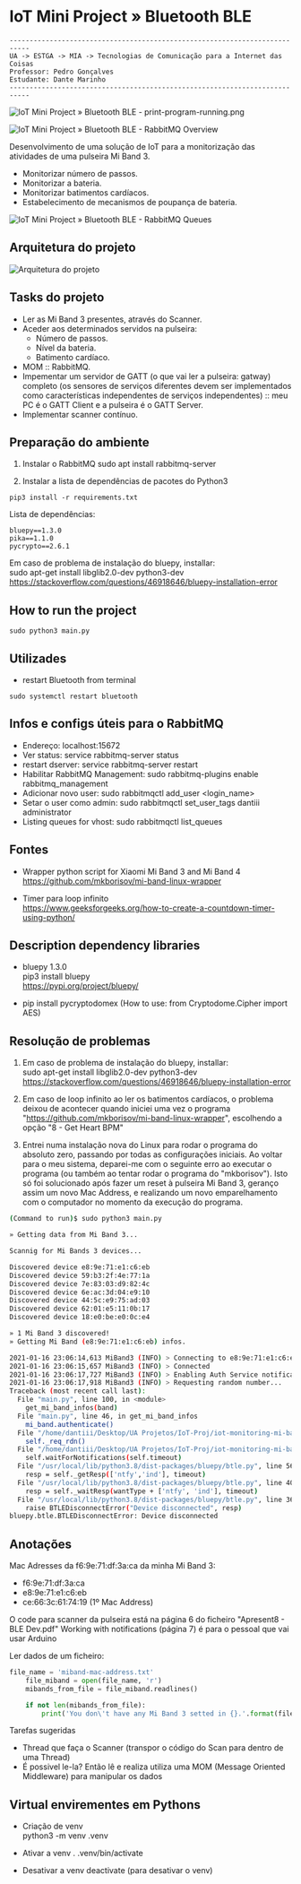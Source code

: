 # IoT Mini Project » Bluetooth BLE

``` 
---------------------------------------------------------------------------
UA -> ESTGA -> MIA -> Tecnologias de Comunicação para a Internet das Coisas
Professor: Pedro Gonçalves
Estudante: Dante Marinho
---------------------------------------------------------------------------
```

![IoT Mini Project » Bluetooth BLE - print-program-running.png](images/print-program-running.png)


![IoT Mini Project » Bluetooth BLE - RabbitMQ Overview](images/rabbit-overview.png)

Desenvolvimento de uma solução de IoT para a monitorização das atividades de uma pulseira Mi Band 3.
- Monitorizar número de passos.
- Monitorizar a bateria.
- Monitorizar batimentos cardíacos.
- Estabelecimento de mecanismos de poupança de bateria.

![IoT Mini Project » Bluetooth BLE - RabbitMQ Queues](images/rabbit-queues.png)

## Arquitetura do projeto

![Arquitetura do projeto](images/diagrama-iot-project.png)

## Tasks do projeto

- Ler as Mi Band 3 presentes, através do Scanner.
- Aceder aos determinados servidos na pulseira:
    - Número de passos.
    - Nível da bateria.
    - Batimento cardíaco.
- MOM :: RabbitMQ.
- Impementar um servidor de GATT (o que vai ler a pulseira: gatway) completo (os sensores de serviços diferentes devem ser implementados como características independentes de serviços independentes) :: meu PC é o GATT Client e a pulseira é o GATT Server.
- Implementar scanner contínuo.

## Preparação do ambiente

1. Instalar o RabbitMQ
sudo apt install rabbitmq-server

2. Instalar a lista de dependências de pacotes do Python3

```
pip3 install -r requirements.txt
```

Lista de dependências:
```
bluepy==1.3.0
pika==1.1.0
pycrypto==2.6.1
```

Em caso de problema de instalação do bluepy, installar:  
sudo apt-get install libglib2.0-dev python3-dev  
https://stackoverflow.com/questions/46918646/bluepy-installation-error

## How to run the project

```
sudo python3 main.py
```

## Utilizades

- restart Bluetooth from terminal
```
sudo systemctl restart bluetooth
```

## Infos e configs úteis para o RabbitMQ

- Endereço: localhost:15672
- Ver status: service rabbitmq-server status
- restart dserver: service rabbitmq-server restart
- Habilitar RabbitMQ Management: sudo rabbitmq-plugins enable rabbitmq_management
- Adicionar novo user: sudo rabbitmqctl add_user <login_name> <password>
- Setar o user como admin: sudo rabbitmqctl set_user_tags dantiii administrator
- Listing queues for vhost: sudo rabbitmqctl list_queues

## Fontes

- Wrapper python script for Xiaomi Mi Band 3 and Mi Band 4  
https://github.com/mkborisov/mi-band-linux-wrapper

- Timer para loop infinito  
https://www.geeksforgeeks.org/how-to-create-a-countdown-timer-using-python/

## Description dependency libraries

- bluepy 1.3.0  
pip3 install bluepy  
https://pypi.org/project/bluepy/

- pip install pycryptodomex (How to use: from Cryptodome.Cipher import AES)

## Resolução de problemas

1. Em caso de problema de instalação do bluepy, installar:  
sudo apt-get install libglib2.0-dev python3-dev  
https://stackoverflow.com/questions/46918646/bluepy-installation-error

2. Em caso de loop infinito ao ler os batimentos cardíacos, o problema deixou de acontecer quando iniciei uma vez o programa "https://github.com/mkborisov/mi-band-linux-wrapper", escolhendo a opção "8 - Get Heart BPM"

3. Entrei numa instalação nova do Linux para rodar o programa do absoluto zero, passando por todas as configurações iniciais. Ao voltar para o meu sistema, deparei-me com o seguinte erro ao executar o programa (ou também ao tentar rodar o programa do "mkborisov"). Isto só foi solucionado após fazer um reset à pulseira Mi Band 3, geranço assim um novo Mac Address, e realizando um novo emparelhamento com o computador no momento da execução do programa.

```sh
(Command to run)$ sudo python3 main.py

» Getting data from Mi Band 3...

Scannig for Mi Bands 3 devices...

Discovered device e8:9e:71:e1:c6:eb
Discovered device 59:b3:2f:4e:77:1a
Discovered device 7e:83:03:d9:82:4c
Discovered device 6e:ac:3d:04:e9:10
Discovered device 44:5c:e9:75:ad:03
Discovered device 62:01:e5:11:0b:17
Discovered device 18:e0:be:e0:0c:e4

» 1 Mi Band 3 discovered!
» Getting Mi Band (e8:9e:71:e1:c6:eb) infos.

2021-01-16 23:06:14,613 MiBand3 (INFO) > Connecting to e8:9e:71:e1:c6:eb
2021-01-16 23:06:15,657 MiBand3 (INFO) > Connected
2021-01-16 23:06:17,727 MiBand3 (INFO) > Enabling Auth Service notifications status...
2021-01-16 23:06:17,918 MiBand3 (INFO) > Requesting random number...
Traceback (most recent call last):
  File "main.py", line 100, in <module>
    get_mi_band_infos(band)
  File "main.py", line 46, in get_mi_band_infos
    mi_band.authenticate()
  File "/home/dantiii/Desktop/UA Projetos/IoT-Proj/iot-monitoring-mi-band-3/auth.py", line 217, in authenticate
    self._req_rdn()
  File "/home/dantiii/Desktop/UA Projetos/IoT-Proj/iot-monitoring-mi-band-3/auth.py", line 120, in _req_rdn
    self.waitForNotifications(self.timeout)
  File "/usr/local/lib/python3.8/dist-packages/bluepy/btle.py", line 560, in waitForNotifications
    resp = self._getResp(['ntfy','ind'], timeout)
  File "/usr/local/lib/python3.8/dist-packages/bluepy/btle.py", line 407, in _getResp
    resp = self._waitResp(wantType + ['ntfy', 'ind'], timeout)
  File "/usr/local/lib/python3.8/dist-packages/bluepy/btle.py", line 362, in _waitResp
    raise BTLEDisconnectError("Device disconnected", resp)
bluepy.btle.BTLEDisconnectError: Device disconnected
```

## Anotações

Mac Adresses da f6:9e:71:df:3a:ca da minha Mi Band 3:  
- f6:9e:71:df:3a:ca
- e8:9e:71:e1:c6:eb
- ce:66:3c:61:74:19 (1º Mac Address)

O code para scanner da pulseira está na página 6 do ficheiro "Apresent8 - BLE Dev.pdf"
Working with notifications (página 7) é para o pessoal que vai usar Arduino

Ler dados de um ficheiro:  
```python
file_name = 'miband-mac-address.txt'
    file_miband = open(file_name, 'r')
    mibands_from_file = file_miband.readlines()

    if not len(mibands_from_file):
        print('You don\'t have any Mi Band 3 setted in {}.'.format(file_name))
```

Tarefas sugeridas

- Thread que faça o Scanner (transpor o código do Scan para dentro de uma Thread)
- É possivel le-la? Então lê e realiza utiliza uma MOM (Message Oriented Middleware) para manipular os dados

## Virtual envirementes em Pythons

-  Criação de venv  
python3 -m venv .venv  

- Ativar a venv
. .venv/bin/activate  

- Desativar a venv
deactivate (para desativar o venv)  